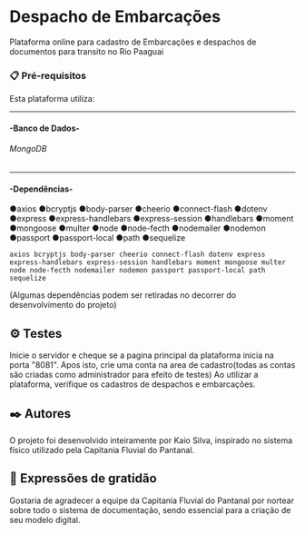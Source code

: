 # Despacho de Embarcações

Plataforma online para cadastro de Embarcações e despachos de documentos para transito no Rio Paaguai

### 📋 Pré-requisitos

Esta plataforma utiliza: 
<hr>
<h4>-Banco de Dados-</h6>
<h6>MongoDB</h6>
<hr>
<h4>-Dependências-</h4>
●axios
●bcryptjs 
●body-parser 
●cheerio
●connect-flash
●dotenv
●express
●express-handlebars
●express-session
●handlebars
●moment
●mongoose
●multer
●node
●node-fecth
●nodemailer
●nodemon
●passport
●passport-local
●path
●sequelize



```
axios bcryptjs body-parser cheerio connect-flash dotenv express express-handlebars express-session handlebars moment mongoose multer node node-fecth nodemailer nodemon passport passport-local path sequelize
```
(Algumas dependências podem ser retiradas no decorrer do desenvolvimento do projeto)


## ⚙️ Testes

Inicie o servidor e cheque se a pagina principal da plataforma inicia na porta "8081". Apos isto, crie uma conta na area de cadastro(todas as contas são criadas como administrador para efeito de testes)
Ao utilizar a plataforma, verifique os cadastros de despachos e embarcações.

## ✒️ Autores

O projeto foi desenvolvido inteiramente por Kaio Silva, inspirado no sistema físico utilizado pela Capitania Fluvial do Pantanal.

## 🎁 Expressões de gratidão

Gostaria de agradecer a equipe da Capitania Fluvial do Pantanal por nortear sobre todo o sistema de documentação, sendo essencial para a criação de seu modelo digital.
